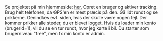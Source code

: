 Se projektet på min hjemmeside: [her.](https://tracking.rasmuslauridsen.dk)
Opret en bruger og aktiver tracking. Brug helt telefonen, da GPS'en er mest præcis på den. Gå lidt rundt og se prikkerne. Genindlæs evt. siden, hvis der skulle være nogen fejl. Der kommer prikker alle steder, du er blevet logget. 
Hvis du loader min konto (brugerid=1), vil du se en tur rundt, hvor jeg kørte i bil. 
Du starter som brugerniveau "free", men fx min konto er admin.
